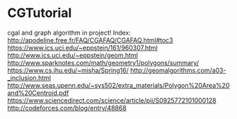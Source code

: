 # CGTutorial
cgal and graph algorithm in project!
Index:
http://apodeline.free.fr/FAQ/CGAFAQ/CGAFAQ.html#toc3
https://www.ics.uci.edu/~eppstein/161/960307.html
http://www.ics.uci.edu/~eppstein/geom.html
http://www.sparknotes.com/math/geometry1/polygons/summary/
https://www.cs.jhu.edu/~misha/Spring16/
http://geomalgorithms.com/a03-_inclusion.html
http://www.seas.upenn.edu/~sys502/extra_materials/Polygon%20Area%20and%20Centroid.pdf
https://www.sciencedirect.com/science/article/pii/S0925772101000128
http://codeforces.com/blog/entry/48868
